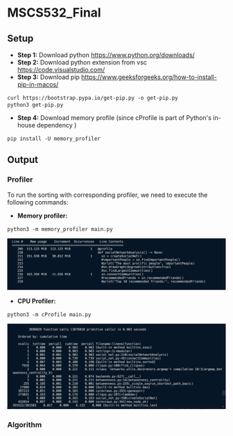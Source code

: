 # MSCS532_Final

## Setup
- **Step 1:** Download python https://www.python.org/downloads/
- **Step 2:** Download python extension from vsc https://code.visualstudio.com/
- **Step 3:** Download pip https://www.geeksforgeeks.org/how-to-install-pip-in-macos/
```
curl https://bootstrap.pypa.io/get-pip.py -o get-pip.py
python3 get-pip.py
```
- **Step 4:** Download memory profile (since cProfile is part of Python's in-house dependency )
```
pip install -U memory_profiler
```

## Output
### Profiler
To run the sorting with corresponding profiler, we need to execute the following commands:
- **Memory profiler:**
```
python3 -m memory_profiler main.py
```
![Memory profiler](./memoryProfiler.png)

- **CPU Profiler:**
```
python3 -m cProfile main.py
```
![CPU profiler](./cpuProfiler.png)

### Algorithm